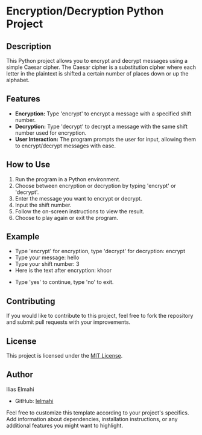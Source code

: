 # Encryption/Decryption Python Project


## Description
This Python project allows you to encrypt and decrypt messages using a simple Caesar cipher. The Caesar cipher is a substitution cipher where each letter in the plaintext is shifted a certain number of places down or up the alphabet.

## Features
- **Encryption:** Type 'encrypt' to encrypt a message with a specified shift number.
- **Decryption:** Type 'decrypt' to decrypt a message with the same shift number used for encryption.
- **User Interaction:** The program prompts the user for input, allowing them to encrypt/decrypt messages with ease.

## How to Use
1. Run the program in a Python environment.
2. Choose between encryption or decryption by typing 'encrypt' or 'decrypt'.
3. Enter the message you want to encrypt or decrypt.
4. Input the shift number.
5. Follow the on-screen instructions to view the result.
6. Choose to play again or exit the program.

## Example

- Type 'encrypt' for encryption, type 'decrypt' for decryption: encrypt
- Type your message: hello
- Type your shift number: 3
- Here is the text after encryption: khoor

* Type 'yes' to continue, type 'no' to exit.


## Contributing
If you would like to contribute to this project, feel free to fork the repository and submit pull requests with your improvements.

## License

This project is licensed under the [MIT License](LICENSE).


## Author

Ilias Elmahi

- GitHub: [Ielmahi](https://github.com/Ielmahi)

Feel free to customize this template according to your project's specifics. Add information about dependencies, installation instructions, or any additional features you might want to highlight.
